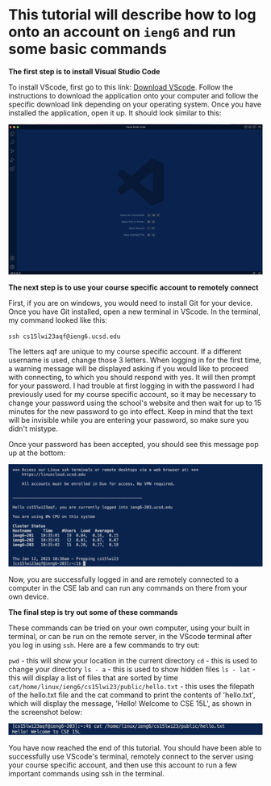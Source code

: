 # This tutorial will describe how to log onto an account on `ieng6` and run some basic commands

**The first step is to install Visual Studio Code**

To install VScode, first go to this link: [Download VScode](https://code.visualstudio.com/). Follow the instructions to download the application onto your computer and follow the specific download link depending on your operating system. Once you have installed the application, open it up. It should look similar to this:

![Image](https://raw.githubusercontent.com/sahananar/cse15l-lab-reports/main/Screen%20Shot%202023-01-12%20at%2010.29.22%20AM.png)

**The next step is to use your course specific account to remotely connect**

First, if you are on windows, you would need to install Git for your device. Once you have Git installed, open a new terminal in VScode. In the terminal, my command looked like this:

`ssh cs15lwi23aqf@ieng6.ucsd.edu`

The letters aqf are unique to my course specific account. If a different username is used, change those 3 letters. When logging in for the first time, a warning message will be displayed asking if you would like to proceed with connecting, to which you should respond with yes. It will then prompt for your password. I had trouble at first logging in with the password I had previously used for my course specific account, so it may be necessary to change your password using the school's website and then wait for up to 15 minutes for the new password to go into effect. Keep in mind that the text will be invisible while you are entering your password, so make sure you didn't mistype. 

Once your password has been accepted, you should see this message pop up at the bottom: 

![Image](https://raw.githubusercontent.com/sahananar/cse15l-lab-reports/main/Screen%20Shot%202023-01-12%20at%2010.37.36%20AM.png)

Now, you are successfully logged in and are remotely connected to a computer in the CSE lab and can run any commands on there from your own device. 

**The final step is try out some of these commands**

These commands can be tried on your own computer, using your built in terminal, or can be run on the remote server, in the VScode terminal after you log in using `ssh`. Here are a few commands to try out:

`pwd` - this will show your location in the current directory
`cd` - this is used to change your directory
`ls - a` - this is used to show hidden files
`ls - lat` - this will display a list of files that are sorted by time
`cat/home/linux/ieng6/cs15lwi23/public/hello.txt` - this uses the filepath of the hello.txt file and the cat command to print the contents of 'hello.txt', which will display the message, 'Hello! Welcome to CSE 15L', as shown in the screenshot below:

![Image](https://raw.githubusercontent.com/sahananar/cse15l-lab-reports/main/Screen%20Shot%202023-01-12%20at%2011.45.19%20AM.png)

You have now reached the end of this tutorial. You should have been able to successfully use VScode's terminal, remotely connect to the server using your course specific account, and then use this account to run a few important commands using ssh in the terminal. 

